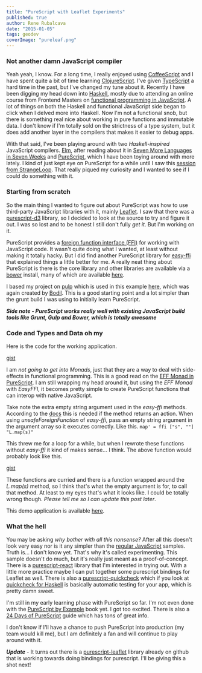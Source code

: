 ```yaml
---
title: "PureScript with Leaflet Experiments"
published: true
author: Rene Rubalcava
date: "2015-01-05"
tags: geodev
coverImage: "pureleaf.png"
---
```


### Not another damn JavaScript compiler

Yeah yeah, I know. For a long time, I really enjoyed using [CoffeeScript](http://coffeescript.org/) and I have spent quite a bit of time learning [ClojureScript](https://github.com/clojure/clojurescript). I've given [TypeScript](http://www.typescriptlang.org/) a hard time in the past, but I've changed my tune about it. Recently I have been digging my head down into [Haskell](https://www.haskell.org/haskellwiki/Haskell), mostly due to attending an online course from Frontend Masters on [functional programming in JavaScript](https://frontendmasters.com/courses/functional-javascript/). A lot of things on both the Haskell and functional JavaScript side began to click when I delved more into Haskell. Now I'm not a functional snob, but there is something real nice about working in pure functions and immutable data. I don't know if I'm totally sold on the strictness of a type system, but it does add another layer in the compilers that makes it easier to debug apps.

With that said, I've been playing around with two _Haskell-inspired_ JavaScript compilers. [Elm](http://elm-lang.org/), after reading about it in [Seven More Languages in Seven Weeks](https://pragprog.com/book/7lang/seven-more-languages-in-seven-weeks) and [PureScript](http://www.purescript.org/), which I have been toying around with more lately. I kind of just kept eye on PureScript for a while until I saw this [session from StrangeLoop](https://www.youtube.com/watch?v=yIlDBPiMb0o). That really piqued my curiosity and I wanted to see if I could do something with it.

### Starting from scratch

So the main thing I wanted to figure out about PureScript was how to use third-party JavaScript libraries with it, mainly [Leaflet](http://leafletjs.com/). I saw that there was a [purescript-d3](https://github.com/pelotom/purescript-d3) library, so I decided to look at the source to try and figure it out. I was so lost and to be honest I still don't fully _get it_. But I'm working on it.

PureScript provides a [foreign function interface (FFI)](https://github.com/purescript/purescript/wiki/JavaScript-Interop) for working with JavaScript code. It wasn't quite doing what I wanted, at least without making it totally hacky. But I did find another PureScript library for [easy-ffi](https://github.com/pelotom/purescript-easy-ffi) that explained things a little better for me. A really neat thing about PureScript is there is the core library and other libraries are available via a [bower](http://bower.io/) install, many of which are available [here](https://github.com/purescript-contrib).

I based my project on [pulp](https://www.npmjs.com/package/pulp) which is used in this example [here](https://github.com/bodil/purescript-is-magic), which was again created by [Bodil](https://github.com/bodil). This is a good starting point and a lot simpler than the grunt build I was using to initially learn PureScript.

**_Side note - PureScript works really well with existing JavaScript build tools like Grunt, Gulp and Bower, which is totally awesome_**

### Code and Types and Data oh my

Here is the code for the working application.

[gist](https://gist.github.com/odoe/7c95ac549f9cd9e13d3a)

I am _not going to get into Monads_, just that they are a way to deal with side-effects in functional programming. This is a good read on the [EFF Monad in PureScript](https://leanpub.com/purescript/read#leanpub-auto-the-eff-monad). I am still wrapping my head around it, but using the _EFF Monad_ with _EasyFFI_, it becomes pretty simple to create PureScript functions that can interop with native JavaScript.

Take note the extra empty string argument used in the _easy-ffi_ methods. According to the [docs](https://github.com/pelotom/purescript-easy-ffi) this is needed if the method returns an action. When using _unsafeForeignFunction_ of _easy-ffi_, pass an empty string argument in the argument array so it executes correctly. Like this. `map' = ffi ["s", ""] "L.map(s)"`

This threw me for a loop for a while, but when I rewrote these functions without _easy-ffi_ it kind of makes sense... I think. The above function would probably look like this.

[gist](https://gist.github.com/odoe/15fa18b5ebc81c7c1e4b)

These functions are curried and there is a function wrapped around the _L.map(s)_ method, so I think that's what the empty argument is for, to call that method. At least to my eyes that's what it looks like. I could be totally wrong though. _Please tell me so I can update this post later_.

This demo application is available [here](https://github.com/odoe/pureleaf).

### What the hell

You may be asking _why bother with all this nonsense?_ After all this doesn't look very easy nor is it any simpler than the [regular JavaScript](http://leafletjs.com/examples/quick-start.html) samples. Truth is... I don't know yet. That's why it's called experimenting. This sample doesn't do much, but it's really just meant as a proof-of-concept. There is a [purescript-react](https://github.com/purescript-contrib/purescript-react) library that I'm interested in trying out. With a little more practice maybe I can put together some purescript bindings for Leaflet as well. There is also a [purescript-quickcheck](https://github.com/purescript/purescript-quickcheck) which if you look at [quickcheck for Haskell](https://www.haskell.org/haskellwiki/Introduction_to_QuickCheck1) is basically automatic testing for your app, which is pretty damn sweet.

I'm still in my early learning phase with PureScript so far. I'm not even done with the [PureScript by Example](https://leanpub.com/purescript) book yet. I got too excited. There is also a [24 Days of PureScript](https://gist.github.com/paf31/8e9177b20ee920480fbc) guide which has tons of great info.

I don't know if I'll have a chance to push PureScript into production (my team would kill me), but I am definitely a fan and will continue to play around with it.

**_Update_** - It turns out there is a [purescript-leaflet](https://github.com/dysinger/purescript-leaflet) library already on github that is working towards doing bindings for purescript. I'll be giving this a shot next!
